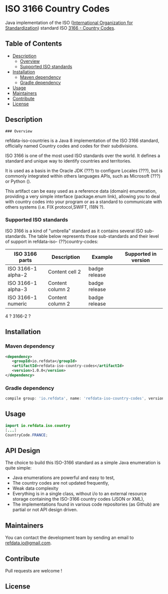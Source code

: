 # ISO 3166 Country Codes
Java implementation of the ISO ([International Organization for Standardization](https://www.iso.org)) standard ISO [3166 - Country Codes](https://www.iso.org/iso-3166-country-codes.html).

  ## Table of Contents
  - [Description](#Description)
    - [Overview](#Overview)
    - [Supported ISO standards](#supported)
  - [Installation](#Installation)
  	- [Maven dependency](#Maven)
	- [Gradle dependency](#Gradle)
  - [Usage](#Usage)
  - [Maintainers](#maintainers)
  - [Contribute](#contribute)
  - [License](#license)

  ## Description
    ### Overview
 refdata-iso-countries is a Java 8 implementation of the ISO 3166 standard, officially named Country 
 codes and codes for their subdivisions.
 
 ISO 3166 is one of the most used ISO standards over the world. It defines a standard and unique way to 
 identify countries and territories.
 
 It is used as a basis in the Oracle JDK (???) to configure Locales (???), but is commonly integrated 
 within others languages APIs, such as Microsoft (???) or Python ().
 
 This artifact can be easy used as a reference data (domain) enumeration, providing a very simple interface 
 (package.enum link), allowing you to deal with country codes into your program
 or as a standard to communicate with others systems (i.e. FIX protocol,SWIFT, I18N ?). 
 
   ### Supported ISO standards
 ISO 3166 is a kind of "umbrella" standard as it contains several ISO sub-standards. The table below represents 
 those sub-standards and their level of support in refdata-iso- (??)country-codes:
 
 ISO 3166 parts | Description | Example | Supported in version
 ------------ | ------------- | ------------- | -------------
 ISO 3166-1 alpha-2 | Content cell 2 | badge release
 ISO 3166-1 alpha-3 | Content column 2 | badge release
 ISO 3166-1 numeric | Content column 2 | badge release
 4 ?
 3166-2 ?

## Installation
 ### Maven dependency
 ```xml
 <dependency>
    <groupId>io.refdata</groupId>
    <artifactId>refdata-iso-country-codes</artifactId>
    <version>1.0.0</version>
 </dependency>
 ```
 ### Gradle dependency
 ```groovy
 compile group: 'io.refdata', name: 'refdata-iso-country-codes', version: '1.0.0'
 ```
 
## Usage

```java
import io.refdata.iso.country
[...]
CountryCode.FRANCE;

```

## API Design

The choice to build this ISO-3166 standard as a simple Java enumeration is quite simple:
 * Java enumerations are powerful and easy to test,
 * The country codes are not updated frequently,
 * Weak data complexity
 * Everything is in a single class, without i/o to an external resource storage containing the ISO-3166 country codes (JSON or XML),
 * The implementations found in various code repositories (as Github) are partial or not API design driven.
 
## Maintainers

You can contact the development team by sending an email to <refdata.io@gmail.com>.

## Contribute

Pull requests are welcome !

## License


